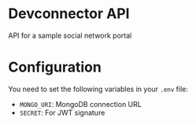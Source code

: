 # Devconnector API

API for a sample social network portal

# Configuration

You need to set the following variables in your `.env` file:

- `MONGO_URI`: MongoDB connection URL
- `SECRET`: For JWT signature

